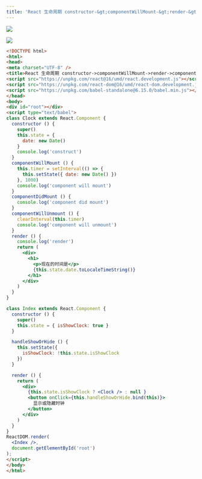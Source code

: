 ```yaml
---
title: 'React 生命周期 constructor-&gt;componentWillMount-&gt;render-&gt;componentDidMount-&gt;componentWillUnmount'
---   
```

![](https://img-blog.csdn.net/20181012141146891?watermark/2/text/aHR0cHM6Ly9ibG9nLmNzZG4ubmV0L3h1dG9uZ2Jhbw/font/5a6L5L2T/fontsize/400/fill/I0JBQkFCMA/dissolve/70)

![](https://img-blog.csdn.net/20181009154602417?watermark/2/text/aHR0cHM6Ly9ibG9nLmNzZG4ubmV0L3h1dG9uZ2Jhbw/font/5a6L5L2T/fontsize/400/fill/I0JBQkFCMA/dissolve/70)

```html
<!DOCTYPE html>
<html>
<head>
<meta charset="UTF-8" />
<title>React 生命周期 constructor->componentWillMount->render->componentDidMount->componentWillUnmount</title>
<script src="https://unpkg.com/react@16/umd/react.development.js"></script>
<script src="https://unpkg.com/react-dom@16/umd/react-dom.development.js"></script>
<script src="https://unpkg.com/babel-standalone@6.15.0/babel.min.js"></script>
</head>
<body>
<div id="root"></div>
<script type="text/babel">
class Clock extends React.Component {
  constructor () {
    super()
    this.state = {
      date: new Date()
    }
    console.log('construct')
  }
  componentWillMount () {
    this.timer = setInterval(() => {
      this.setState({ date: new Date() })
    }, 1000)
    console.log('component will mount')
  }
  componentDidMount () {
    console.log('component did mount')
  }  
  componentWillUnmount () {
    clearInterval(this.timer)
    console.log('component will unmount')
  }
  render () {
    console.log('render')
    return (
      <div>
        <h1>
          <p>现在的时间是</p>
          {this.state.date.toLocaleTimeString()}
        </h1>
      </div>
    )
  }  
}

class Index extends React.Component {
  constructor () {
    super()
    this.state = { isShowClock: true }
  }

  handleShowOrHide () {
    this.setState({
      isShowClock: !this.state.isShowClock
    })
  }

  render () {
    return (
      <div>
        {this.state.isShowClock ? <Clock /> : null }
        <button onClick={this.handleShowOrHide.bind(this)}>
          显示或隐藏时钟
        </button>
      </div>
    )
  }
}
ReactDOM.render(
  <Index />,
  document.getElementById('root')
);
</script>
</body>
</html>
```